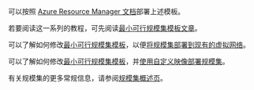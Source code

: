 可以按照 [Azure Resource Manager 文档](../articles/azure-resource-manager/resource-group-template-deploy.md)部署上述模板。

若要阅读这一系列的教程，可先阅读[最小可行规模集模板文章](../articles/virtual-machine-scale-sets/virtual-machine-scale-sets-mvss-start.md)。

可以了解如何修改[最小可行规模集模板](../articles/virtual-machine-scale-sets/virtual-machine-scale-sets-mvss-start.md)，以便[将规模集部署到现有的虚拟网络](../articles/virtual-machine-scale-sets/virtual-machine-scale-sets-mvss-existing-vnet.md)。

可以了解如何修改[最小可行规模集模板](../articles/virtual-machine-scale-sets/virtual-machine-scale-sets-mvss-start.md)，并[使用自定义映像部署规模集](../articles/virtual-machine-scale-sets/virtual-machine-scale-sets-mvss-custom-image.md)。

有关规模集的更多常规信息，请参阅[规模集概述页](../articles/virtual-machine-scale-sets/virtual-machine-scale-sets-overview.md)。